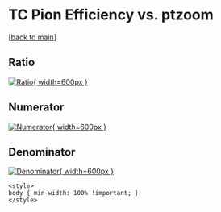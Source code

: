 # TC Pion Efficiency vs. ptzoom

[[back to main](./)]



## Ratio

[![Ratio](../mtv/var/TC_211_eff_ptzoom.png){ width=600px }](../mtv/var/TC_211_eff_ptzoom.pdf)

## Numerator

[![Numerator](../mtv/num/TC_211_eff_ptzoom_num0.png){ width=600px }](../mtv/num/TC_211_eff_ptzoom_num0.pdf)

## Denominator

[![Denominator](../mtv/den/TC_211_eff_ptzoom_den.png){ width=600px }](../mtv/den/TC_211_eff_ptzoom_den.pdf)


``` {=html}
<style>
body { min-width: 100% !important; }
</style>
```
